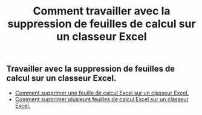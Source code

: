 ﻿---
title: Comment travailler avec la suppression de feuilles de calcul sur un classeur Excel
second_title: Aspose.Cells Cloud Documen
linktitle: Supprimer
type: docs
url: /fr/worksheets/delete/
keywords: How to work with deleting worksheet on an Excel workbook
description: Aspose.Cells Cloud REST API prend en charge la suppression de feuilles de calcul sur un classeur Excel. SDK prend en charge les types de langages de développement. Ils incluent Android, C#, Go, Java, NodeJS, Perl, PHP, Python, Ruby et Swift
weight: 20
---
## Travailler avec la suppression de feuilles de calcul sur un classeur Excel.

- [Comment supprimer une feuille de calcul Excel sur un classeur Excel.](/cells/fr/worksheets/delete-worksheet/) 
- [Comment supprimer plusieurs feuilles de calcul Excel sur un classeur Excel.](/cells/fr/worksheets/delete-multiple/) 


